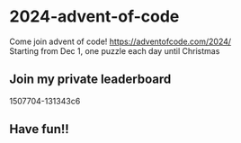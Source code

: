 # 2024-advent-of-code

Come join advent of code! https://adventofcode.com/2024/  
Starting from Dec 1, one puzzle each day until Christmas

## Join my private leaderboard

1507704-131343c6

## Have fun!!
